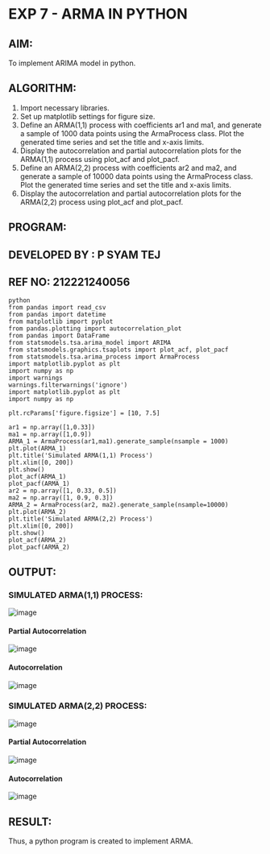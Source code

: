 # EXP 7 - ARMA IN PYTHON

## AIM:
To implement ARIMA model in python.

## ALGORITHM:

1. Import necessary libraries.
2. Set up matplotlib settings for figure size.
3. Define an ARMA(1,1) process with coefficients ar1 and ma1, and generate a sample of 1000 data points using the ArmaProcess class. Plot the generated time series and set the title and x-axis limits.
4. Display the autocorrelation and partial autocorrelation plots for the ARMA(1,1) process using plot_acf and plot_pacf.
5. Define an ARMA(2,2) process with coefficients ar2 and ma2, and generate a sample of 10000 data points using the ArmaProcess class. Plot the generated time series and set the title and x-axis limits.
6. Display the autocorrelation and partial autocorrelation plots for the ARMA(2,2) process using plot_acf and plot_pacf.


## PROGRAM:
## DEVELOPED BY : P SYAM TEJ
## REF NO: 212221240056
```
python
from pandas import read_csv
from pandas import datetime
from matplotlib import pyplot
from pandas.plotting import autocorrelation_plot
from pandas import DataFrame
from statsmodels.tsa.arima_model import ARIMA
from statsmodels.graphics.tsaplots import plot_acf, plot_pacf
from statsmodels.tsa.arima_process import ArmaProcess
import matplotlib.pyplot as plt
import numpy as np
import warnings
warnings.filterwarnings('ignore')
import matplotlib.pyplot as plt
import numpy as np

plt.rcParams['figure.figsize'] = [10, 7.5]

ar1 = np.array([1,0.33])
ma1 = np.array([1,0.9])
ARMA_1 = ArmaProcess(ar1,ma1).generate_sample(nsample = 1000)
plt.plot(ARMA_1)
plt.title('Simulated ARMA(1,1) Process')
plt.xlim([0, 200])
plt.show()
plot_acf(ARMA_1)
plot_pacf(ARMA_1)
ar2 = np.array([1, 0.33, 0.5])
ma2 = np.array([1, 0.9, 0.3])
ARMA_2 = ArmaProcess(ar2, ma2).generate_sample(nsample=10000)
plt.plot(ARMA_2)
plt.title('Simulated ARMA(2,2) Process')
plt.xlim([0, 200])
plt.show()
plot_acf(ARMA_2)
plot_pacf(ARMA_2)
```
## OUTPUT:

### SIMULATED ARMA(1,1) PROCESS:
![image](https://github.com/Aashima02/ARIMA-in-Python/assets/93427086/611d4a31-4430-4140-a28d-285324b94a0b)

#### Partial Autocorrelation
![image](https://github.com/Aashima02/ARIMA-in-Python/assets/93427086/f626ba2a-2ca8-4256-8113-b047b68c81e9)


#### Autocorrelation
![image](https://github.com/Aashima02/ARIMA-in-Python/assets/93427086/83024171-aec3-4f93-8ae0-212fa051d1b0)

### SIMULATED ARMA(2,2) PROCESS:
![image](https://github.com/Aashima02/ARIMA-in-Python/assets/93427086/3b73df8e-b70f-4e86-b105-299ac438ca88)

#### Partial Autocorrelation
![image](https://github.com/Aashima02/ARIMA-in-Python/assets/93427086/e9fb3ee5-4ee7-43fa-8246-4a842e4ec2c6)

#### Autocorrelation
![image](https://github.com/Aashima02/ARIMA-in-Python/assets/93427086/2e2f51e6-450a-456a-88ac-7bff4f1dd08c)


## RESULT:
Thus, a python program is created to implement ARMA.
